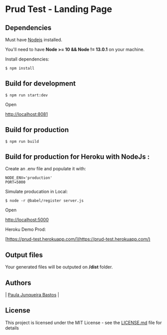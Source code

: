 # Prud Test - Landing Page





## Dependencies





Must have [Nodejs](https://nodejs.org/en/) installed.





You'll need to have **Node >= 10 && Node != 13.0.1** on your machine.




Install dependencies:





```
$ npm install
```







## Build for development





```
$ npm run start:dev
```



Open




[http://localhost:8081](http://localhost:8081)




## Build for production





```
$ npm run build
```



## Build for production for Heroku  with NodeJs :




Create an .env file and populate it with:



```
NODE_ENV='production'
PORT=5000
```




Simulate producation in Local:



```
$ node -r @babel/register server.js
```



Open



[http://localhost:5000](http://localhost:5000)




Heroku Demo Prod:




[https://prud-test.herokuapp.com/](https://prud-test.herokuapp.com/)




## Output files



Your generated files will be outputed on **/dist** folder.







## Authors







| [Paula Junqueira Bastos](https://bitbucket.org/paulajbastos/) |







## License







This project is licensed under the MIT License - see the [LICENSE.md](LICENSE.md) file for details

